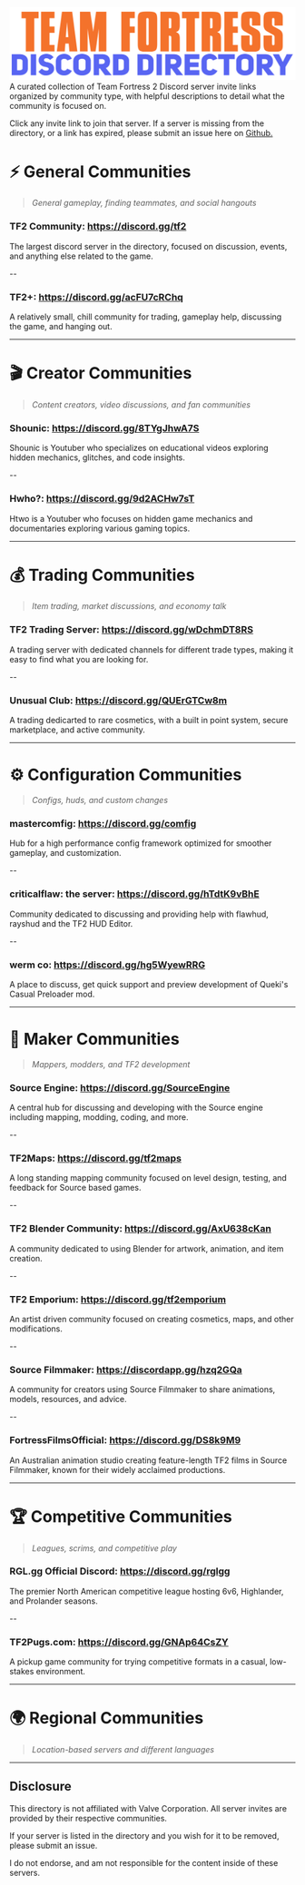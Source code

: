 ![alt text](images/logo.png)
A curated collection of Team Fortress 2 Discord server invite links organized by community type, with helpful descriptions to detail what the community is focused on.

Click any invite link to join that server. If a server is missing from the directory, or a link has expired, please submit an issue here on [Github.](https://github.com/7eventy7/Team-Fortress-Discord-Directory/issues)

# ⚡ General Communities
> *General gameplay, finding teammates, and social hangouts*

### **TF2 Community:** https://discord.gg/tf2  
The largest discord server in the directory, focused on discussion, events, and anything else related to the game.

--

### **TF2+:** https://discord.gg/acFU7cRChq  
A relatively small, chill community for trading, gameplay help, discussing the game, and hanging out.

---

# 🎬 Creator Communities
> *Content creators, video discussions, and fan communities*

### **Shounic:** https://discord.gg/8TYgJhwA7S  
Shounic is Youtuber who specializes on educational videos exploring hidden mechanics, glitches, and code insights.

--

### **Hwho?:** https://discord.gg/9d2ACHw7sT
Htwo is a Youtuber who focuses on hidden game mechanics and documentaries exploring various gaming topics.

---

# 💰 Trading Communities
> *Item trading, market discussions, and economy talk*

### **TF2 Trading Server:** https://discord.gg/wDchmDT8RS
A trading server with dedicated channels for different trade types, making it easy to find what you are looking for.

--

### **Unusual Club:** https://discord.gg/QUErGTCw8m  
A trading dedicarted to rare cosmetics, with a built in point system, secure marketplace, and active community.

---

# ⚙️ Configuration Communities
> *Configs, huds, and custom changes*

### **mastercomfig:** https://discord.gg/comfig  
Hub for a high performance config framework optimized for smoother gameplay, and customization.

--

### **criticalflaw: the server:** https://discord.gg/hTdtK9vBhE 
Community dedicated to discussing and providing help with flawhud, rayshud and the TF2 HUD Editor.

--

### **werm co:** https://discord.gg/hg5WyewRRG
A place to discuss, get quick support and preview development of Queki's Casual Preloader mod.

---

# 🎨 Maker Communities
> *Mappers, modders, and TF2 development*

### **Source Engine:** https://discord.gg/SourceEngine  
A central hub for discussing and developing with the Source engine including mapping, modding, coding, and more.

--

### **TF2Maps:** https://discord.gg/tf2maps  
A long standing mapping community focused on level design, testing, and feedback for Source based games.

--

### **TF2 Blender Community:** https://discord.gg/AxU638cKan  
A community dedicated to using Blender for artwork, animation, and item creation.

--

### **TF2 Emporium:** https://discord.gg/tf2emporium  
An artist driven community focused on creating cosmetics, maps, and other modifications.

--

### **Source Filmmaker:** https://discordapp.gg/hzq2GQa  
A community for creators using Source Filmmaker to share animations, models, resources, and advice.

--

### **FortressFilmsOfficial:** https://discord.gg/DS8k9M9
An Australian animation studio creating feature-length TF2 films in Source Filmmaker, known for their widely acclaimed productions.

---

# 🏆 Competitive Communities
> *Leagues, scrims, and competitive play*

### **RGL.gg Official Discord:** https://discord.gg/rglgg
The premier North American competitive league hosting 6v6, Highlander, and Prolander seasons.

--

### **TF2Pugs.com:** https://discord.gg/GNAp64CsZY
A pickup game community for trying competitive formats in a casual, low-stakes environment.


---

# 🌍 Regional Communities
> *Location-based servers and different languages*

---

## Disclosure
This directory is not affiliated with Valve Corporation. All server invites are provided by their respective communities. 

If your server is listed in the directory and you wish for it to be removed, please submit an issue.

I do not endorse, and am not responsible for the content inside of these servers.

